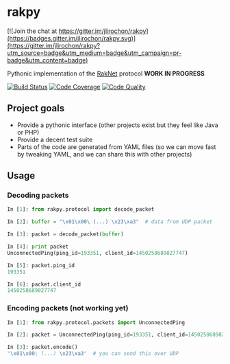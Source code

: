 # rakpy

[![Join the chat at https://gitter.im/jlirochon/rakpy](https://badges.gitter.im/jlirochon/rakpy.svg)](https://gitter.im/jlirochon/rakpy?utm_source=badge&utm_medium=badge&utm_campaign=pr-badge&utm_content=badge)

Pythonic implementation of the [RakNet](https://github.com/OculusVR/RakNet) protocol **WORK IN PROGRESS**

[![Build Status](https://img.shields.io/travis/jlirochon/rakpy/master.svg?style=flat-square)](https://travis-ci.org/jlirochon/rakpy)
[![Code Coverage](https://img.shields.io/codecov/c/github/jlirochon/rakpy/master.svg?style=flat-square)](https://codecov.io/github/jlirochon/rakpy?branch=master)
[![Code Quality](https://img.shields.io/codacy/921c9b1c67c34a3f824382737634bbd4.svg?style=flat-square)](https://www.codacy.com/app/julien_6/rakpy)

## Project goals

* Provide a pythonic interface (other projects exist but they feel like Java or PHP)
* Provide a decent test suite
* Parts of the code are generated from YAML files (so we can move fast by tweaking YAML, and we can share this with other projects)

## Usage

### Decoding packets

```python
In [1]: from rakpy.protocol import decode_packet

In [2]: buffer = "\x01\x00\ (...) \x23\xa3"  # data from UDP packet

In [3]: packet = decode_packet(buffer)

In [4]: print packet
UnconnectedPing(ping_id=193351, client_id=1450258689827747)

In [5]: packet.ping_id
193351

In [6]: packet.client_id
1450258689827747
```

### Encoding packets (not working yet)

```python
In [1]: from rakpy.protocol.packets import UnconnectedPing

In [2]: packet = UnconnectedPing(ping_id=193351, client_id=1450258689827747)

In [3]: packet.encode()
"\x01\x00\ (...) \x23\xa3"  # you can send this over UDP
```
